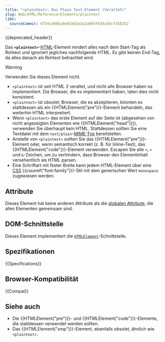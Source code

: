 ```yaml
---
title: "<plaintext>: Das Plain Text-Element (Veraltet)"
slug: Web/HTML/Reference/Elements/plaintext
l10n:
  sourceCommit: 0754cd805a8e010d2e3a2a065f634a3bcf358252
---
```


{{deprecated_header}}

Das **`<plaintext>`**-[HTML](/de/docs/Web/HTML)-Element rendert alles nach dem Start-Tag als Rohtext und ignoriert jegliches nachfolgende HTML. Es gibt keinen End-Tag, da alles danach als Rohtext betrachtet wird.

> [!WARNING]
> Verwenden Sie dieses Element nicht.
>
> - `<plaintext>` ist seit HTML 2 veraltet, und nicht alle Browser haben es implementiert. Die Browser, die es implementiert haben, taten dies nicht konsistent.
> - `<plaintext>` ist obsolet; Browser, die es akzeptieren, könnten es stattdessen als ein {{HTMLElement("pre")}}-Element behandeln, das weiterhin HTML interpretiert.
> - Wenn `<plaintext>` das erste Element auf der Seite ist (abgesehen von nicht angezeigten Elementen wie {{HTMLElement("head")}}), verwenden Sie überhaupt kein HTML. Stattdessen sollten Sie eine Textdatei mit dem `text/plain`-[MIME-Typ](/de/docs/Learn_web_development/Extensions/Server-side/Configuring_server_MIME_types) bereitstellen.
> - Anstelle von `<plaintext>` sollten Sie das {{HTMLElement("pre")}}-Element oder, wenn semantisch korrekt (z. B. für Inline-Text), das {{HTMLElement("code")}}-Element verwenden. Escapen Sie alle `<`, `>` und `&`-Zeichen, um zu verhindern, dass Browser den Elementinhalt versehentlich als HTML parsen.
> - Eine Schriftart mit fester Breite kann jedem HTML-Element über eine [CSS](/de/docs/Web/CSS) {{cssxref("font-family")}}-Stil mit dem generischen Wert `monospace` zugewiesen werden.

## Attribute

Dieses Element hat keine anderen Attribute als die [globalen Attribute](/de/docs/Web/HTML/Reference/Global_attributes), die allen Elementen gemeinsam sind.

## DOM-Schnittstelle

Dieses Element implementiert die [`HTMLElement`](/de/docs/Web/API/HTMLElement)-Schnittstelle.

<!-- ## Technische Zusammenfassung -->

## Spezifikationen

{{Specifications}}

## Browser-Kompatibilität

{{Compat}}

## Siehe auch

- Die {{HTMLElement("pre")}}- und {{HTMLElement("code")}}-Elemente, die stattdessen verwendet werden sollten.
- Das {{HTMLElement("xmp")}}-Element, ebenfalls obsolet, ähnlich wie `<plaintext>`.
